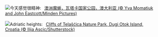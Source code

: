 ![](https://www.bing.com/th?id=OHR.WatarrkaLizard_ZH-CN7974623468_UHD.jpg&w=1000)今天感觉很精神:&nbsp;&ensp;[澳洲魔蜥，瓦塔卡国家公园，澳大利亚 (© Yva Momatiuk and John Eastcott/Minden Pictures)](https://www.bing.com/th?id=OHR.WatarrkaLizard_ZH-CN7974623468_UHD.jpg)
<br><br/>
![](https://www.bing.com/th?id=OHR.DugiOtokCroatia_EN-US1981524043_UHD.jpg&w=1000)Adriatic heights:&nbsp;&ensp;[Cliffs of Telašćica Nature Park, Dugi Otok Island, Croatia (© Ilija Ascic/Shutterstock)](https://www.bing.com/th?id=OHR.DugiOtokCroatia_EN-US1981524043_UHD.jpg)
<br><br/>
